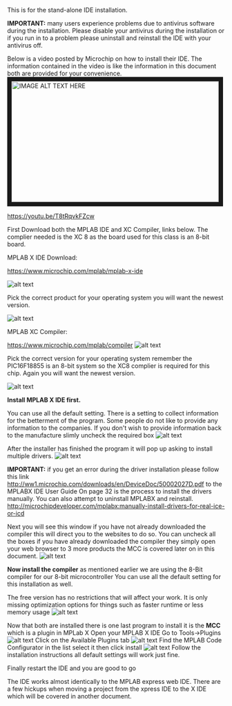 This is for the stand-alone IDE installation. 


__IMPORTANT:__
many users experience problems due to antivirus software during the installation.
Please disable your antivirus during the installation or if you run in to a problem please uninstall and reinstall the IDE with your antivirus off.

Below is a video posted by Microchip on how to install their IDE. The information contained in the video is like the information in this document both are provided for your convenience.
<a href="http://www.youtube.com/watch?feature=player_embedded&v=T8tRqvkFZcw
" target="_blank"><img src="http://img.youtube.com/vi/T8tRqvkFZcw/0.jpg" 
alt="IMAGE ALT TEXT HERE" width="480" height="280" border="10" /></a>

https://youtu.be/T8tRqvkFZcw

First Download both the MPLAB IDE and XC Compiler, links below. The complier needed is the XC 8 as the board used for this class is an 8-bit board.

MPLAB X IDE Download:

https://www.microchip.com/mplab/mplab-x-ide

![alt text](https://github.com/RShankar/Intro-to-Microprocessors/blob/master/MPLab%20X%20IDE/1.png "IDE Download 1")

Pick the correct product for your operating system you will want the newest version.

![alt text](https://github.com/RShankar/Intro-to-Microprocessors/blob/master/MPLab%20X%20IDE/1a.png "IDE Download 2")

MPLAB XC Compiler:

https://www.microchip.com/mplab/compiler
![alt text](https://github.com/RShankar/Intro-to-Microprocessors/blob/master/MPLab%20X%20IDE/2.png "XC Download 1")

Pick the correct version for your operating system remember the PIC16F18855 is an 8-bit system so the XC8 complier is required for this chip. Again you will want the newest version.

![alt text](https://github.com/RShankar/Intro-to-Microprocessors/blob/master/MPLab%20X%20IDE/2a.png "XC Download 2")


__Install MPLAB X IDE first.__

You can use all the default setting. 
There is a setting to collect information for the betterment of the program.
Some people do not like to provide any information to the companies.
If you don't wish to provide information back to the manufacture slimly uncheck the required box
![alt text](https://github.com/RShankar/Intro-to-Microprocessors/blob/master/MPLab%20X%20IDE/3.png "Privacy")

After the installer has finished the program it will pop up asking to install multiple drivers.
![alt text](https://github.com/RShankar/Intro-to-Microprocessors/blob/master/MPLab%20X%20IDE/4.png "Drivers")


__IMPORTANT:__ if you get an error during the driver installation please follow this link http://ww1.microchip.com/downloads/en/DeviceDoc/50002027D.pdf to the MPLABX IDE User Guide
On page 32 is the process to install the drivers manually. You can also attempt to uninstall MPLABX and reinstall.
http://microchipdeveloper.com/mplabx:manually-install-drivers-for-real-ice-or-icd


Next you will see this window if you have not already downloaded the compiler this will direct you to the websites to do so.
You can uncheck all the boxes if you have already downloaded the compiler they simply open your web browser to 3 more products the MCC is covered later on in this document.
![alt text](https://github.com/RShankar/Intro-to-Microprocessors/blob/master/MPLab%20X%20IDE/5.png "IDE Final")


__Now install the compiler__ as mentioned earlier we are using the 8-Bit compiler for our 8-bit microcontroller
You can use all the default setting for this installation as well. 

The free version has no restrictions that will affect your work. It is only missing optimization options for things such as faster runtime or less memory usage
![alt text](https://github.com/RShankar/Intro-to-Microprocessors/blob/master/MPLab%20X%20IDE/6.png "Free")


Now that both are installed there is one last program to install it is the __MCC__ which is a plugin in MPLab X 
Open your MPLAB X IDE
Go to Tools->Plugins
![alt text](https://github.com/RShankar/Intro-to-Microprocessors/blob/master/MPLab%20X%20IDE/7.png "Plugin Menu")
Click on the Available Plugins tab
![alt text](https://github.com/RShankar/Intro-to-Microprocessors/blob/master/MPLab%20X%20IDE/8.png "Plugin")
Find the MPLAB Code Configurator in the list select it then click install
![alt text](https://github.com/RShankar/Intro-to-Microprocessors/blob/master/MPLab%20X%20IDE/9.png "Plugin List")
Follow the installation instructions all default settings will work just fine.

Finally restart the IDE and you are good to go 

The IDE works almost identically to the MPLAB express web IDE. There are a few hickups when moving a project from the xpress IDE to the X IDE which will be covered in another document.
